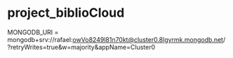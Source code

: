 # project_biblioCloud
MONGODB_URI = mongodb+srv://rafael:owVo8249l81n70kt@cluster0.8lgyrmk.mongodb.net/?retryWrites=true&w=majority&appName=Cluster0

